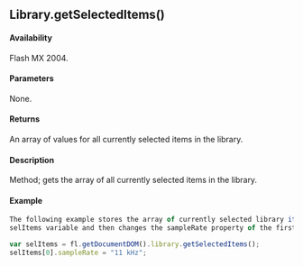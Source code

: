 ## Library.getSelectedItems()

#### Availability

Flash MX 2004.

#### Parameters

None.

#### Returns

An array of values for all currently selected items in the library.

#### Description

Method; gets the array of all currently selected items in the library.

#### Example

```javascript
The following example stores the array of currently selected library items (in this case, several audio files) in the
selItems variable and then changes the sampleRate property of the first audio file in the array to 11 kHz:

var selItems = fl.getDocumentDOM().library.getSelectedItems(); 
selItems[0].sampleRate = "11 kHz";

```